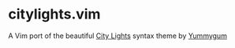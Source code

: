 # citylights.vim

A Vim port of the beautiful [City Lights](https://citylights.xyz/) syntax theme by [Yummygum](https://yummygum.com/)
